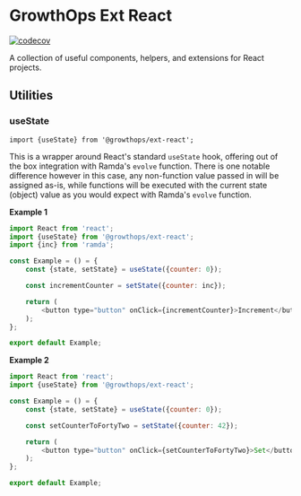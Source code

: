 # GrowthOps Ext React

[![codecov](https://codecov.io/gh/growthops-digital/ext-react/branch/main/graph/badge.svg?token=4ECGIC3SDY)](https://codecov.io/gh/growthops-digital/ext-react)

A collection of useful components, helpers, and extensions for React projects.

## Utilities

### useState
`import {useState} from '@growthops/ext-react';`

This is a wrapper around React's standard `useState` hook, offering out of the box integration with Ramda's `evolve` function. There is one notable difference however in this case, any non-function value passed in will be assigned as-is, while functions will be executed with the current state (object) value as you would expect with Ramda's `evolve` function.

**Example 1**
```js
import React from 'react';
import {useState} from '@growthops/ext-react';
import {inc} from 'ramda';

const Example = () = {
	const {state, setState} = useState({counter: 0});

	const incrementCounter = setState({counter: inc});

	return (
		<button type="button" onClick={incrementCounter}>Increment</button>
	);
};

export default Example;
```

**Example 2**
```js
import React from 'react';
import {useState} from '@growthops/ext-react';

const Example = () = {
	const {state, setState} = useState({counter: 0});

	const setCounterToFortyTwo = setState({counter: 42});

	return (
		<button type="button" onClick={setCounterToFortyTwo}>Set</button>
	);
};

export default Example;
```
